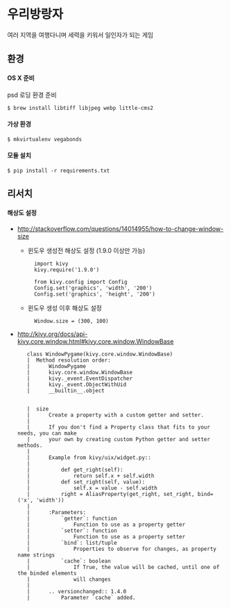 우리방랑자
========

여러 지역을 여행다니며 세력을 키워서 일인자가 되는 게임

환경
----

#### OS X 준비

psd 로딩 환경 준비

    $ brew install libtiff libjpeg webp little-cms2

#### 가상 환경

    $ mkvirtualenv vegabonds

#### 모듈 설치

    $ pip install -r requirements.txt


리서치
------

#### 해상도 설정

* <http://stackoverflow.com/questions/14014955/how-to-change-window-size>

    * 윈도우 생성전 해상도 설정 (1.9.0 이상만 가능)

            import kivy
            kivy.require('1.9.0')

            from kivy.config import Config
            Config.set('graphics', 'width', '200')
            Config.set('graphics', 'height', '200')

    * 윈도우 생성 이후 해상도 설정

            Window.size = (300, 100)

* <http://kivy.org/docs/api-kivy.core.window.html#kivy.core.window.WindowBase>

         class WindowPygame(kivy.core.window.WindowBase)
         |  Method resolution order:
         |      WindowPygame
         |      kivy.core.window.WindowBase
         |      kivy._event.EventDispatcher
         |      kivy._event.ObjectWithUid
         |      __builtin__.object


         |  size
         |      Create a property with a custom getter and setter.
         |   
         |      If you don't find a Property class that fits to your needs, you can make
         |      your own by creating custom Python getter and setter methods.
         |   
         |      Example from kivy/uix/widget.py::
         |   
         |          def get_right(self):
         |              return self.x + self.width
         |          def set_right(self, value):
         |              self.x = value - self.width
         |          right = AliasProperty(get_right, set_right, bind=('x', 'width'))
         |   
         |      :Parameters:
         |          `getter`: function
         |              Function to use as a property getter
         |          `setter`: function
         |              Function to use as a property setter
         |          `bind`: list/tuple
         |              Properties to observe for changes, as property name strings
         |          `cache`: boolean
         |              If True, the value will be cached, until one of the binded elements
         |              will changes
         |   
         |      .. versionchanged:: 1.4.0
         |          Parameter `cache` added.

		 